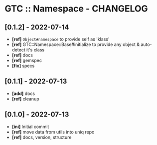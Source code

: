 # GTC :: Namespace - CHANGELOG

## [0.1.2] - 2022-07-14
* **[ref]** ```Object#namespace``` to provide self as 'klass'
* **[ref]** GTC::Namespace::Base#initialize to provide any object & auto-detect it's class
* **[ref]** docs
* **[ref]** gemspec
* **[fix]** specs

## [0.1.1] - 2022-07-13
* **[add]** docs
* **[ref]** cleanup

## [0.1.0] - 2022-07-13
* **[ini]** Initial commit
* **[ref]** move data from utils into uniq repo
* **[ref]** docs, version, structure